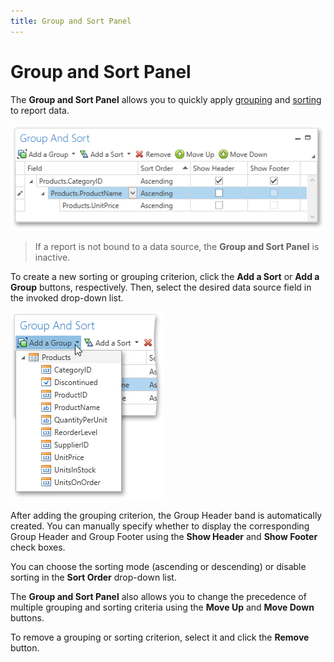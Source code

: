 ```yaml
---
title: Group and Sort Panel
---
```

# Group and Sort Panel
The **Group and Sort Panel** allows you to quickly apply [grouping](../../../../../interface-elements-for-desktop/articles/report-designer/report-designer-for-wpf/creating-reports/shaping-data/grouping-data.md) and [sorting](../../../../../interface-elements-for-desktop/articles/report-designer/report-designer-for-wpf/creating-reports/shaping-data/sorting-data.md) to report data. 

![WPFDesigner_GroupAndSortPanel](../../../../images/Img121992.png)

> If a report is not bound to a data source, the **Group and Sort Panel** is inactive.

To create a new sorting or grouping criterion, click the **Add a Sort** or **Add a Group** buttons, respectively. Then, select the desired data source field in the invoked drop-down list.

![WPFDesigner_ApplyingGrouping](../../../../images/Img121994.png)

After adding the grouping criterion, the Group Header band is automatically created. You can manually specify whether to display the corresponding Group Header and Group Footer using the **Show Header** and **Show Footer** check boxes.

You can choose the sorting mode (ascending or descending) or disable sorting in the **Sort Order** drop-down list.

The **Group and Sort Panel** also allows you to change the precedence of multiple grouping and sorting criteria using the **Move Up** and **Move Down** buttons.

To remove a grouping or sorting criterion, select it and click the **Remove** button.